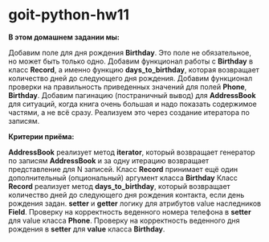 # goit-python-hw11
**В этом домашнем задании мы:**

Добавим поле для дня рождения **Birthday**. 
Это поле не обязательное, но может быть только одно.
Добавим функционал работы с **Birthday** в класс **Record**, а именно функцию **days_to_birthday**, которая возвращает количество дней до следующего дня рождения.
Добавим функционал проверки на правильность приведенных значений для полей **Phone**, **Birthday**.
Добавим пагинацию (постраничный вывод) для **AddressBook** для ситуаций, когда книга очень большая и надо показать содержимое частями, а не всё сразу. Реализуем это через создание итератора по записям.


**Критерии приёма:**



**AddressBook** реализует метод **iterator**, который возвращает генератор по записям **AddressBook** и за одну итерацию возвращает представление для N записей.
Класс **Record** принимает ещё один дополнительный (опциональный) аргумент класса **Birthday**
Класс **Record** реализует метод **days_to_birthday**, который возвращает количество дней до следующего дня рождения контакта, если день рождения задан.
**setter** и **getter** логику для атрибутов value наследников **Field**.
Проверку на корректность веденного номера телефона в **setter** для value класса **Phone**.
Проверку на корректность веденного дня рождения в **setter** для **value** класса **Birthday**.
